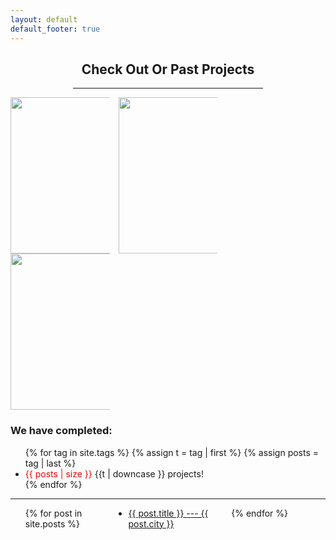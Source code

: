 ```yaml
---
layout: default
default_footer: true
---
```


<div style="padding: 0 100 0 100;">
  <h2 style="text-align: center;">Check Out Or Past Projects</h2>
  <hr>
</div>

<div class="past_projects">

<div style="align: right;">
  <div style="column-count: 3; padding: 0 auto 0 auto">

   <img src="{{ site.url }}/assets/images/Unsorted/20181210_161556.jpg" alt="" height="250px" width="250px"/>

   <img src="{{ site.url }}/assets/images/Unsorted/20190314_142645.jpg" alt="" height="250px" width="250px"/>

   <img src="{{ site.url }}/assets/projects/Mayfield-08-19/IMG_20190812_132708.jpg" alt="" height="250px" width="250px"/>

  </div>
</div>

  <h3>We have completed:</h3>
  <ul class="tags">
    {% for tag in site.tags %}
      {% assign t = tag | first %}
      {% assign posts = tag | last %}
      <li><span style="color: #ff0000;">{{ posts | size }}</span> {{t | downcase }} projects!</li>
    {% endfor %}
  </ul>

  <hr>

  <ul style="column-count: 3">
    {% for post in site.posts %}
      <li>
        <a href="{{ post.url }}">{{ post.title }} --- {{ post.city }}</a>
      </li>
    {% endfor %}
  </ul>

</div>
